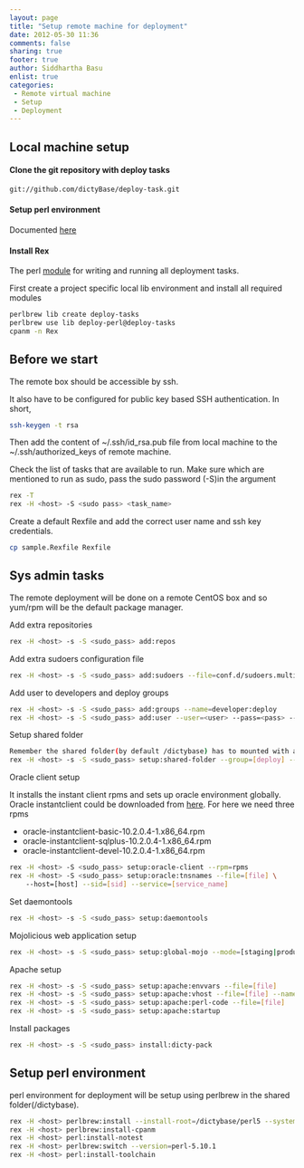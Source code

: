 ```yaml
---
layout: page
title: "Setup remote machine for deployment"
date: 2012-05-30 11:36
comments: false
sharing: true
footer: true
author: Siddhartha Basu
enlist: true
categories:
 - Remote virtual machine
 - Setup
 - Deployment
---
```



## Local machine setup
#### Clone the git repository with deploy tasks
```bash
git://github.com/dictyBase/deploy-task.git
```

#### Setup perl environment
Documented [here](/perl-setup)


#### Install Rex
The perl [module](https://metacpan.org/module/Rex) for writing and running all deployment tasks.

First create a project specific local lib environment and install all required modules
```bash
perlbrew lib create deploy-tasks
perlbrew use lib deploy-perl@deploy-tasks
cpanm -n Rex
```


## Before we start
The remote box should be accessible by ssh.

It also have to be configured for public key based SSH authentication. In short,  
```bash
ssh-keygen -t rsa
```
Then add the content of ~/.ssh/id_rsa.pub file from local machine to the ~/.ssh/authorized_keys of
remote machine.

Check the list of tasks that are available to run. Make sure which are mentioned to run
as sudo, pass the sudo password (-S)in the argument
```bash
rex -T
rex -H <host> -S <sudo pass> <task_name>
```

Create a default Rexfile and add the correct user name and ssh key credentials.
```bash
cp sample.Rexfile Rexfile
```


## Sys admin tasks
The remote deployment will be done on a remote CentOS box and so yum/rpm will be the default
package manager.

Add extra repositories
```bash 
rex -H <host> -s -S <sudo_pass> add:repos
```

Add extra sudoers configuration file
```bash
rex -H <host> -s -S <sudo_pass> add:sudoers --file=conf.d/sudoers.multigenome
```

Add user to developers and deploy groups
```bash
rex -H <host> -s -S <sudo_pass> add:groups --name=developer:deploy
rex -H <host> -s -S <sudo_pass> add:user --user=<user> --pass=<pass> --groups=developer:deploy
```

Setup shared folder
```bash
Remember the shared folder(by default /dictybase) has to mounted with acl support
rex -H <host> -s -S <sudo_pass> setup:shared-folder --group=[deploy] --folder=[/dictybase]
```

Oracle client setup 

  It installs the instant client rpms and sets up oracle environment
  globally. Oracle instantclient could be downloaded from
  [here](http://www.oracle.com/technetwork/topics/linuxx86-64soft-092277.html). For here we
  need three rpms

* oracle-instantclient-basic-10.2.0.4-1.x86_64.rpm
* oracle-instantclient-sqlplus-10.2.0.4-1.x86_64.rpm
* oracle-instantclient-devel-10.2.0.4-1.x86_64.rpm
```bash
rex -H <host> -S <sudo_pass> setup:oracle-client --rpm=rpms 
rex -H <host> -S <sudo_pass> setup:oracle:tnsnames --file=[file] \ 
    --host=[host] --sid=[sid] --service=[service_name]
```

Set daemontools
```bash
rex -H <host> -s -S <sudo_pass> setup:daemontools
```

Mojolicious web application setup
```bash
rex -H <host> -s -S <sudo_pass> setup:global-mojo --mode=[staging|production] 
```

Apache setup
```bash
rex -H <host> -s -S <sudo_pass> setup:apache:envvars --file=[file]
rex -H <host> -s -S <sudo_pass> setup:apache:vhost --file=[file] --name=multigenome.conf
rex -H <host> -s -S <sudo_pass> setup:apache:perl-code --file=[file]
rex -H <host> -s -S <sudo_pass> setup:apache:startup
```

Install packages
```bash
rex -H <host> -s -S <sudo_pass> install:dicty-pack
```


## Setup perl environment 
perl environment for deployment will be setup using perlbrew in the shared
folder(/dictybase).

```bash
rex -H <host> perlbrew:install --install-root=/dictybase/perl5 --system=1
rex -H <host> perlbrew:install-cpanm 
rex -H <host> perl:install-notest 
rex -H <host> perlbrew:switch --version=perl-5.10.1 
rex -H <host> perl:install-toolchain 
```

